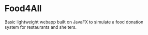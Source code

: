 # Food4All
Basic lightweight webapp built on JavaFX to simulate a food donation system for restaurants and shelters.
